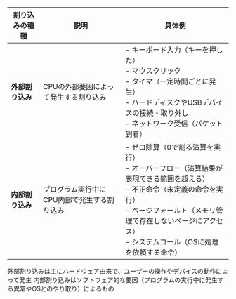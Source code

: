 
| 割り込みの種類   | 説明 | 具体例 |
|----------------|------|--------|
| **外部割り込み** | CPUの外部要因によって発生する割り込み | - キーボード入力（キーを押した）<br>- マウスクリック<br>- タイマ（一定時間ごとに発生）<br>- ハードディスクやUSBデバイスの接続・取り外し<br>- ネットワーク受信（パケット到着） |
| **内部割り込み** | プログラム実行中にCPU内部で発生する割り込み | - ゼロ除算（0で割る演算を実行）<br>- オーバーフロー（演算結果が表現できる範囲を超える）<br>- 不正命令（未定義の命令を実行）<br>- ページフォールト（メモリ管理で存在しないページにアクセス）<br>- システムコール（OSに処理を依頼する命令） |

外部割り込みは主にハードウェア由来で、ユーザーの操作やデバイスの動作によって発生
内部割り込みはソフトウェア的な要因（プログラムの実行中に発生する異常やOSとのやり取り）によるもの
